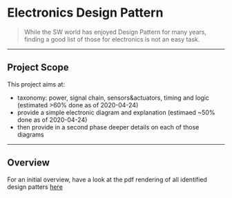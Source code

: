 # Electronics Design Pattern
> While the SW world has enjoyed Design Pattern for many years, finding a good list of those for electronics is not an easy task.

---

## Project Scope 

This project aims at:
* taxonomy: power, signal chain, sensors&actuators, timing and logic (estimated >60% done as of 2020-04-24)
* provide a simple electronic diagram and explanation (estimaed ~50% done as of 2020-04-24)
* then provide in a second phase deeper details on each of those diagrams

---

## Overview

For an initial overview, have a look at the pdf rendering of all identified design patters [here](../out/card_deck_single_sheet.pdf)
